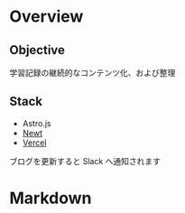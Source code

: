 # Overview

## Objective

学習記録の継続的なコンテンツ化、および整理

## Stack

- Astro.js
- [Newt](https://app.newt.so/si-library/apps)
- [Vercel](https://vercel.com/dashboard)

ブログを更新すると Slack へ通知されます

# Markdown
